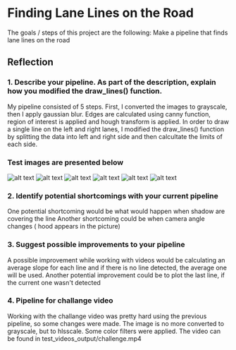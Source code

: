 # Finding Lane Lines on the Road

The goals / steps of this project are the following:
Make a pipeline that finds lane lines on the road

## Reflection
### 1. Describe your pipeline. As part of the description, explain how you modified the draw_lines() function.
My pipeline consisted of 5 steps. First, I converted the images to grayscale, then I apply gaussian blur. 
Edges are calculated using canny function, region of interest is applied and hough transform is applied.
In order to draw a single line on the left and right lanes, I modified the draw_lines() function by splitting 
the data into left and right side and then calcultate the limits of each side. 
### Test images are presented below

![alt text](https://github.com/ranceaaa/PROJECT-1---FINDING-LANE-LINES/tree/master/test_images_output/_solidWhiteCurve.jpg?raw=true)
![alt text](https://github.com/ranceaaa/PROJECT-1---FINDING-LANE-LINES/tree/master/test_images_output/_solidWhiteRight.jpg?raw=true)
![alt text](https://github.com/ranceaaa/PROJECT-1---FINDING-LANE-LINES/tree/master/test_images_output/_solidYellowCurve.jpg?raw=true)
![alt text](https://github.com/ranceaaa/PROJECT-1---FINDING-LANE-LINES/tree/master/test_images_output/_solidYellowCurve2.jpg?raw=true)
![alt text](https://github.com/ranceaaa/PROJECT-1---FINDING-LANE-LINES/tree/master/test_images_output/_solidYellowLeft.jpg?raw=true)
![alt text](https://github.com/ranceaaa/PROJECT-1---FINDING-LANE-LINES/tree/master/test_images_output/_whiteCarLaneSwitch.jpg?raw=true)

### 2. Identify potential shortcomings with your current pipeline
One potential shortcoming would be what would happen when shadow are covering the line
Another shortcoming could be when camera angle changes ( hood appears in the picture)

### 3. Suggest possible improvements to your pipeline
A possible improvement while working with videos would be calculating an average slope for each line and if there is no line detected, the average one will be used.
Another potential improvement could be to plot the last line, if the current one wasn't detected

### 4. Pipeline for challange video
Working with the challange video was pretty hard using the previous pipeline, so some changes were made. The image is no more converted to grayscale, but to hlsscale. Some color filters were applied. 
The video can be found in test_videos_output/challenge.mp4
